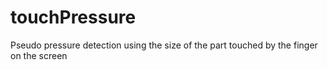 # touchPressure

Pseudo pressure detection using the size of the part touched by the finger on the screen